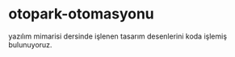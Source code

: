 ﻿# otopark-otomasyonu
 yazılım mimarisi dersinde işlenen tasarım desenlerini koda işlemiş bulunuyoruz.
 
